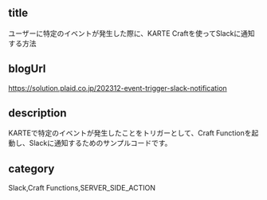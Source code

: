 ## title
ユーザーに特定のイベントが発生した際に、KARTE Craftを使ってSlackに通知する方法

## blogUrl
https://solution.plaid.co.jp/202312-event-trigger-slack-notification

## description
KARTEで特定のイベントが発生したことをトリガーとして、Craft Functionを起動し、Slackに通知するためのサンプルコードです。

## category
Slack,Craft Functions,SERVER_SIDE_ACTION